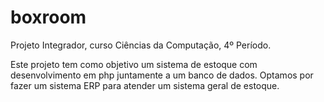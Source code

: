 # boxroom
Projeto Integrador, curso Ciências da Computação, 4º Período.

Este projeto tem como objetivo um sistema de estoque com desenvolvimento em php juntamente a um banco de dados.
Optamos por fazer um sistema ERP para atender um sistema geral de estoque.
